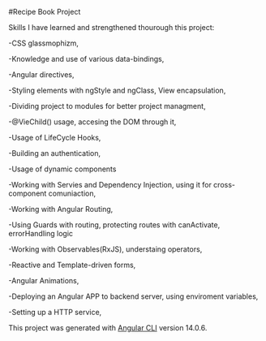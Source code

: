 #Recipe Book Project


Skills I have learned and strengthened thourough this project:

-CSS glassmophizm,

-Knowledge and use of various data-bindings,

-Angular directives,

-Styling elements with ngStyle and ngClass, View encapsulation,

-Dividing project to modules for better project managment,

-@VieChild() usage, accesing the DOM through it,

-Usage of LifeCycle Hooks,

-Building an authentication,

-Usage of dynamic components


-Working with Servies and Dependency Injection, using it for cross-component comuniaction,

-Working with Angular Routing,

-Using Guards with routing, protecting routes with canActivate, errorHandling logic

-Working with Observables(RxJS), understaing operators,

-Reactive and Template-driven forms,

-Angular Animations,

-Deploying an Angular APP to backend server, using enviroment variables,

-Setting up a HTTP service,


This project was generated with [Angular CLI](https://github.com/angular/angular-cli) version 14.0.6.
